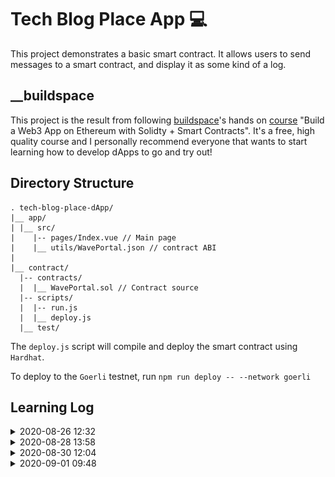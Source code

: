 # Tech Blog Place App 💻

This project demonstrates a basic smart contract. It allows users to send
messages to a smart contract, and display it as some kind of a log. 

## __buildspace

This project is the result from following [buildspace](https://buildspace.so/)'s
hands on [course](https://buildspace.so/solidity) "Build a Web3 App on Ethereum
with Solidty + Smart Contracts". It's a free, high quality course and I
personally recommend everyone that wants to start learning how to develop dApps
to go and try out!

## Directory Structure

```
. tech-blog-place-dApp/
|__ app/
| |__ src/
|    |-- pages/Index.vue // Main page
|    |__ utils/WavePortal.json // contract ABI
|  
|__ contract/
  |-- contracts/
  |  |__ WavePortal.sol // Contract source
  |-- scripts/
  |  |-- run.js
  |  |__ deploy.js
  |__ test/
```

The `deploy.js` script will compile and deploy the smart contract using `Hardhat`.

To deploy to the `Goerli` testnet, run `npm run deploy -- --network goerli`

## Learning Log

<details>
  <summary>2020-08-26 12:32</summary>

  Checkpoint -
  [d63bd3b](https://github.com/Dolpheyn/wave-portal-dApp/commit/d63bd3bb0e8346a23fc7d91b250514bcc49f3785)

  -- Created a smart contract with a local state `totalWaves` and two methods,
  one to mutate the state by incrementing it and another to access and return
  its value.

  The mutating method(similar to `POST` HTTP method, setter methods in Java or
  methods that requires `mut self` in Rust) also accesses a global state that
  every contracts have access to -- `msg`. We accessed the `msg.sender` variable
  which holds the address of whoever that sends the transaction.

  The global variables exist because when a function in our smart contract is
  called/invoked, it's actually the blockchain that does it, and the blockchain
  sends along the `calldata`, which is the metadata from the external function
  call.

  Here's how I picture it:
  ```
       (1)                              (2)
  user ---------------------> blockhain ---------------> contract (addr - 0xfoo)
        "pls invoke function            "pls invoke `increment`,
         `increment` on contract         and here's what you
         with address 0xfoo"             need to know about this
                                         transaction (in `msg`)"
  ```

  Note: The process in (2) is the one that requires the famous term `mining` or
  `validating` (i think so). Without any stakeholders that validate your
  transaction, the transaction wouldn't be made.

  Along with `sender`, there's also other accessable variables in the `msg`
  global variable:

  - `data` -- immutable(you cannot change them), non-persistent(it will be gone
    after this transaction is done) area where function arguments are stored and
    behave mostly like memory.
  - `gas` -- Available remaining gas.
  - `sig` -- First for bytes of the calldata that tells which function to be
    called.
  - `value` -- How much wei(a representation of eth) are you sending me?

  The local state is however not persistent. It is created when `Hardhat` create
  the contract locally and destroyed after it finished deploying and invoking
  the two contract methods. In order to make it persistent, we need to deploy
  the contract on-chain, whether on a testnet or the mainnet.

</details>

<details>
  <summary>2020-08-28 13:58</summary>

  Checkpoint - [my repl](https://replit.com/@Dolpheyn/waveportal-ui-react#src/App.js)

  Let's learn how to 1) upload our contract to the testnet, 2) connect a wallet to
  a web app and 3) invoke our smart contract's methods.

  **TODO:**

  - [X] Setup metamask.
  - [X] Deploy to Alchemy.
  - [X] Make sure window.ethereum is there.
  - [X] Check if we have a connected account.
  - [X] Build connect wallet button.
  - [X] Add ABI and contract address.
  - [X] Read waves.
  - [X] Send waves.

  **Uploading A Smart Contract to an Ethereum Testnet**

  Alchemy is a tool we can use to deploy a smart contract to the testnet publicly
  in order for miners/validators to validate our deployment(which is just putting
  the bytecode of our compiled contract on-chain. It's like downloading binaries
  to our personal computers, but the difference is we are **uploading** it to a
  universal computer).

  Then, we can change hardhat's config by adding the app's url from alchemy and
  our private key(which acts as a password, so don't show it publicly. I mean it's
  written in the name).

  The contract address on Goerli testnet(I used Goerli because the Rinkeby faucet
  was too slow):

  https://goerli.etherscan.io/address/0x7ca9fd4023c967e258C893F4944b9d38559d4f16

  **Connecting A Wallet to Web App**

  In order to make our web app able to interact with a smart contract, we need to
  connect it with a wallet. The wallet is like the user's identity, and will do
  all the talking to the chain. Also, any actions on-chain needs to be paid by
  gas, so there's no possible way to do anything without connecting a wallet.

  Read list of accounts in the wallet:

  ```Javascript
  const { ethereum } = window
  if (!ethereum) // handle if no ethereum object

  // Now we can call the `request` method and send a method name to invoke
  // `eth_accounts` get the list of accounts
  ethereum.request({ method: 'eth_accounts' })
    .then(accounts => {
      if(!accounts.length) // handle no accounts

      console.log('Available accounts:', accounts)
      setCurrentAddress(accounts[0])
    })
  ```

  To connect the wallet(essentially logging in the user), use method
  `eth_requestAccounts`:

  ```Javascript
  ethereum.request({ method: 'eth_requestAccounts' })
    .then(accounts => {
      // Make sure to check if there's accounts first on page load
      setCurrentAddress(accounts[0])
    })
  ```

  Now our web app have been upgraded to a Web3 App!

  **Invoking Smart Contract Methods from the Web3 App**

  To do anything on-chain, we need a web3 provider. It provides the API to
  interact with the blockchain.

  We can do this with `ethers`, which instantiate a generic Web3Provider when
  given the `window.ethereum` variable that are injected by wallets.

  Note: we use `window.ethereum` because we're using metamask. I don't know if
  other web3 providers have other way of accessing the provider object.

  From the official [docs](https://docs.ethers.io/v5/single-page/#/v5/getting-started/-%23-getting-started--glossary):

      A Provider (in ethers) is a class which provides an abstraction for a
      connection to the Ethereum Network. It provides read-only access to the
      Blockchain and its status.

  Now, to do any action on the chain, we need a sign from the user. It works as
  our permission to do anything on the chain on behalf of the user.

  From the same docs:

      A Signer is a class which (usually) in some way directly or indirectly has
      access to a private key, which can sign messages and transactions to authorize
      the network to charge your account ether to perform operations.

  The code:

  ```Javascript
  const provider = new ethers.providers.Web3Provider(window.ethereum);
  const signer = provider.getSigner()
  ```

  So the Smart Conract is compiled to bytecode and uploaded to the chain. But
  where do we look for it? How do we invoke the methods from our web app?

  When a smart contract gets deployed, a transaction to the `Contract creation`
  node is sent. You can see all the information like the sender and receiver, the
  transaction fee, gas price etc. But most importantly, you can see the bytecode
  in the `Input Data` attribute of the transaction.

  Look here for my contract's bytecode (in Input data):

  https://goerli.etherscan.io/tx/0x27c39e92cb03a8c619e685b7d38d1ced63e22fc6c3cc915b2d6719d1a2cdbb27

  Our web3 app can call the methods by using an ABI(Application Binary Interface)
  of the compiled contract. ABI provides the methods' signature so we know the
  name and the parameter required for each methods in the contract.

  We can get the ABI for our contract in the generated
  `artifacts/contracts/{ContractName}.sol/{ContractName}.json`. Hardhat produces
  this whenever we compile the contract.

  Copy the file into folder `src/utils` in our web3 app, then import the json
  file. `import abi from ./utils/{ContractName}.json`

  Now we can load the contract with ethers:

  ```Javascript
  import abi from ./utils/{ContractName}.json
  const contractAddress = ""
  const contractABI = abi.abi

  // prev code for provider and signer
  const contract = new ethers.Contract(contractAddress, contractAbi, signer)
  ```

  And call the contract's methods!

  ```Javascript
  let count = await contract.getTotalWaves()
  console.log(`Wave count: ${count}`)

  // This method will make a metamask popup show to let the user allow the
  // transaction to happen. The getTotalWaves didn't require this because it is
  // only a `view` function
  const waveTxn = await contract.wave()
  console.log(`Mining txn: ${waveTxn.hash}`)

  await waveTxn.wait()
  console.log(`Mined! ${waveTxn.hash}`)

  count = await contract.getTotalWaves()
  console.log(`New wave count: ${count}`)
  ```

</details>

<details>
  <summary>2020-08-30 12:04</summary>

  Learned about sending values to smart contract methods' parameters.

  Ported the React app to a Quasar app in the repo since I'm more used to it.

  Edit the smart contract to accept a blog link (still no validation whether the
  input is indeed a link)

  Writing a web3 in Quasar/Vue is a bit painful especially with typescript since a
  lot of the type like `window.ethereum` cannot be inferred at compile time.

  Using `window.addEventListener('load', () => {})` feels a bit hackish, but it's
  fine for now.

  Latest contract: https://goerli.etherscan.io/address/0x27B1c57093B297823e47102e9EcAe61Ac5764eC9

</details>

<details>
  <summary>2020-09-01 09:48</summary>

  Niced the UI a little bit, 1) made the log looks like a chat history, 2)
  notification for when the transaction is mining and mined, 3) added a logo

  Learned how to fund a contract (add ether to its balance)

  A contract must be `payable` to allow funding, which means that its value can be
  overriden. We can do this by adding the `payable` keyword on the contract's
  constructor.

  ```Solidity
  contract MyContract {
    constructor payable() {

    }
  }
  ```

  Now, we can change the deployment scripts to override the value of the contract
  at deploy time.

  ```Javascript
  const contractFactory = await hre.ethers.getContractFactory("TechBlogPlace")

  // deploy the contract on a local chain
  // and fund some eth into it
  const contract = await contractFactory.deploy({
    value: hre.ethers.utils.parseEther("0.1")
  })
  ```

  The contract will then has a balance if you look go to its address on etherscan.

  ![](./imgs/contract-balance.png)

  After someone recommended, we can gift them some eth like this:

  ```Solidity
  uint prizeAmount = 0.001 ether;

  // We need the balance of this contract to be more than the prize amount.
  // `require` is like `assert`
  require(prizeAmount <= address(this).balance,
          "Trying to withdraw more money than the contract has.");

  // Send the sender some eth and get result. `(msg.sender)` is the sender's
  // address. We use the
  (bool success,) = (msg.sender).call{value: prizeAmount}("");

  // If success == false, report failure
  require(success, "Failed to withdraw money from contract.");
  ```

  There are some best practices to give users money in real world applications,
  like not allowing users to call the withdraw function twice written
  [here](https://consensys.github.io/smart-contract-best-practices/known_attacks/),
  But in our use case it's fine.

</details>
